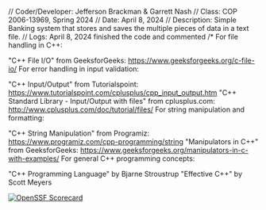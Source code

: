 // Coder/Developer: Jefferson Brackman & Garrett Nash
// Class: COP 2006-13969, Spring 2024
// Date: April 8, 2024
// Description: Simple Banking system that stores and saves the multiple pieces of data in a text file.
// Logs: April 8, 2024 finished the code and commented
/*
For file handling in C++:

"C++ File I/O" from GeeksforGeeks: https://www.geeksforgeeks.org/c-file-io/
For error handling in input validation:

"C++ Input/Output" from Tutorialspoint: https://www.tutorialspoint.com/cplusplus/cpp_input_output.htm
"C++ Standard Library - Input/Output with files" from cplusplus.com: http://www.cplusplus.com/doc/tutorial/files/
For string manipulation and formatting:

"C++ String Manipulation" from Programiz: https://www.programiz.com/cpp-programming/string
"Manipulators in C++" from GeeksforGeeks: https://www.geeksforgeeks.org/manipulators-in-c-with-examples/
For general C++ programming concepts:

"C++ Programming Language" by Bjarne Stroustrup
"Effective C++" by Scott Meyers

[![OpenSSF Scorecard](https://api.scorecard.dev/projects/github.com/jbrackman18/Projects/badge)](https://scorecard.dev/viewer/?uri=github.com/jbrackman18/Projects)
